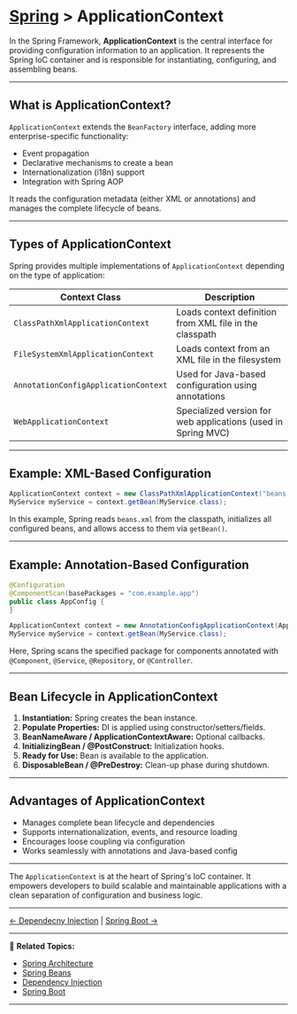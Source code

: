 # [Spring](../) > ApplicationContext

In the Spring Framework, **ApplicationContext** is the central interface for providing configuration information to an application. It represents the Spring IoC container and is responsible for instantiating, configuring, and assembling beans.

---

## What is ApplicationContext?

`ApplicationContext` extends the `BeanFactory` interface, adding more enterprise-specific functionality:

- Event propagation
- Declarative mechanisms to create a bean
- Internationalization (i18n) support
- Integration with Spring AOP

It reads the configuration metadata (either XML or annotations) and manages the complete lifecycle of beans.

---

## Types of ApplicationContext

Spring provides multiple implementations of `ApplicationContext` depending on the type of application:

| Context Class | Description |
|---------------|-------------|
| `ClassPathXmlApplicationContext` | Loads context definition from XML file in the classpath |
| `FileSystemXmlApplicationContext` | Loads context from an XML file in the filesystem |
| `AnnotationConfigApplicationContext` | Used for Java-based configuration using annotations |
| `WebApplicationContext` | Specialized version for web applications (used in Spring MVC) |

---

## Example: XML-Based Configuration

```java
ApplicationContext context = new ClassPathXmlApplicationContext("beans.xml");
MyService myService = context.getBean(MyService.class);
```

In this example, Spring reads `beans.xml` from the classpath, initializes all configured beans, and allows access to them via `getBean()`.

---

## Example: Annotation-Based Configuration

```java
@Configuration
@ComponentScan(basePackages = "com.example.app")
public class AppConfig {
}

ApplicationContext context = new AnnotationConfigApplicationContext(AppConfig.class);
MyService myService = context.getBean(MyService.class);
```

Here, Spring scans the specified package for components annotated with `@Component`, `@Service`, `@Repository`, or `@Controller`.

---

## Bean Lifecycle in ApplicationContext

1. **Instantiation:** Spring creates the bean instance.
2. **Populate Properties:** DI is applied using constructor/setters/fields.
3. **BeanNameAware / ApplicationContextAware:** Optional callbacks.
4. **InitializingBean / @PostConstruct:** Initialization hooks.
5. **Ready for Use:** Bean is available to the application.
6. **DisposableBean / @PreDestroy:** Clean-up phase during shutdown.

---

## Advantages of ApplicationContext

- Manages complete bean lifecycle and dependencies
- Supports internationalization, events, and resource loading
- Encourages loose coupling via configuration
- Works seamlessly with annotations and Java-based config

---

The `ApplicationContext` is at the heart of Spring's IoC container. It empowers developers to build scalable and maintainable applications with a clean separation of configuration and business logic.

---

[← Dependecny Injection](../dependency-injection) | [ Spring Boot →](../boot)

---

🔗 **Related Topics:**
- [Spring Architecture](../architecture)
- [Spring Beans](../beans)
- [Dependency Injection](../dependency-injection)
- [Spring Boot](../boot)

---